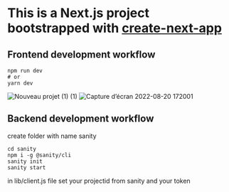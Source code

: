 # This is a Next.js project bootstrapped with [create-next-app](https://nextjs.org/learn/basics/create-nextjs-app)

## Frontend development workflow
 ```
 npm run dev
# or
yarn dev
```
 
![Nouveau projet (1) (1)](https://user-images.githubusercontent.com/73962343/185812286-7baf0dec-234e-41b3-a246-2f5d9bc7c1de.png)
![Capture d’écran 2022-08-20 172001](https://user-images.githubusercontent.com/73962343/185812301-5fd07952-ea85-4ae8-ba19-e63704dd169d.png)

## Backend development workflow

create folder with name sanity
```
cd sanity
npm i -g @sanity/cli
sanity init 
sanity start
```
in lib/client.js file
set your projectid from sanity
and your token

